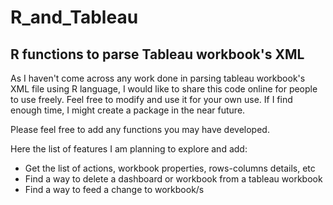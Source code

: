 # R_and_Tableau
## R functions to parse Tableau workbook's XML

As I haven't come across any work done in parsing tableau workbook's XML file using R language, I would like to share this code online for people to use freely. 
Feel free to modify and use it for your own use. If I find enough time, I might create a package in the near future. 

Please feel free to add any functions you may have developed. 

Here the list of features I am planning to explore and add:

+ Get the list of actions, workbook properties, rows-columns details, etc
+ Find a way to delete a dashboard or workbook from a tableau workbook
+ Find a way to feed a change to workbook/s 


